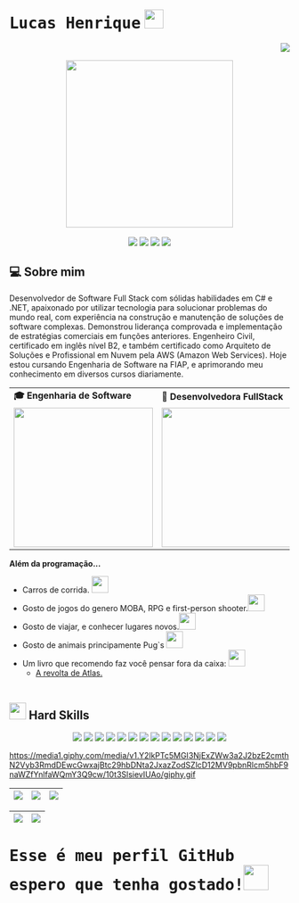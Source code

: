 # <samp>Lucas Henrique</samp> <img src="https://media.tenor.com/f5IqNksAcW0AAAAi/woof-running.gif" width="34px" height="34px">
<img align="right" src="https://komarev.com/ghpvc/?username=lucashcribeiro&color=800080"><br>
<div align="center">
  <a href="https://github.com/lucashcribeiro">
    <img align="center" src="https://media4.giphy.com/media/v1.Y2lkPTc5MGI3NjExNWc3OWxjMjVsYTF4azd1c2RyN2cyZ2t2MmVvYTJnZXQ2cmNvZXQ1ZiZlcD12MV9pbnRlcm5hbF9naWZfYnlfaWQmY3Q9Zw/du3J3cXyzhj75IOgvA/giphy.gif" width="300px" height="300px">
  </a>
</div>
<br>

<div align="center">
  <!-- Work Links -->
  <a href="https://github.com/lucashcribeiro" target="_blank"><img src="https://img.shields.io/badge/GitHub-100000?style=for-the-badge&logo=github&logoColor=white" target="_blank"></a>
<!--   <a href="https://hefesto.uea.edu.br/gitlab/username" target="_blank"><img src="https://img.shields.io/badge/GitLab-330F63?style=for-the-badge&logo=gitlab&logoColor=white" target="_blank"></a> -->
  <a href="https://www.linkedin.com/in/lucas-hc-ribeiro/" target="_blank"><img src="https://img.shields.io/badge/-LinkedIn-%230077B5?style=for-the-badge&logo=linkedin&logoColor=white" target="_blank"></a>
  <a href = "mailto:lucashcribeiro@gmail.com"><img src="https://img.shields.io/badge/Gmail-D14836?style=for-the-badge&logo=gmail&logoColor=white"></a>
  <!-- YT Links -->
<!--   <a href="https://www.twitch.tv/username" target="_blank"><img src="https://img.shields.io/badge/Twitch-6441a5?style=for-the-badge&logo=Twitch&logoColor=white" target="_blank"></a> -->
<!--   <a href="https://www.youtube.com/username" target="_blank"><img src="https://img.shields.io/badge/@AndreinaOliveira-FF0000?style=for-the-badge&logo=youtube&logoColor=white" target="_blank"></a> -->
<!--   <br><a href="https://www.youtube.com/username" target="_blank"><img src="https://img.shields.io/badge/@QAutodidata-FF0000?style=for-the-badge&logo=youtube&logoColor=white" target="_blank"></a> -->
  <!-- Social Links -->
  <a href="https://instagram.com/lucasindev" target="_blank"><img src="https://img.shields.io/badge/-Instagram-%23E4405F?style=for-the-badge&logo=instagram&logoColor=white" target="_blank"></a>
<!--   <a href="https://twitter.com/username" target="_blank"><img src="https://img.shields.io/badge/Twitter-1DA1F2?style=for-the-badge&logo=twitter&logoColor=white" target="_blank"></a> -->
  <!-- OTH Links -->
<!--   <a href="https://username.tumblr.com/" target="_blank"><img src="https://img.shields.io/badge/Tumblr-34526f?style=for-the-badge&logo=tumblr&logoColor=white"></a> -->
<!--   <a href="https://open.spotify.com/playlist/username" target="_blank"><img src="https://img.shields.io/badge/Spotify-1ED760?&style=for-the-badge&logo=spotify&logoColor=white"target="_blank"></a> -->
<!--   <a href="https://steamcommunity.com/id/username" target="_blank"><img src="https://img.shields.io/badge/Steam-000000?style=for-the-badge&logo=steam&logoColor=white" target="_blank"></a> -->
</div>

## 💻 Sobre mim

Desenvolvedor de Software Full Stack com sólidas habilidades em C# e .NET, apaixonado por utilizar tecnologia para solucionar problemas do mundo real, com experiência na construção e manutenção de soluções de software complexas. Demonstrou liderança comprovada e implementação de estratégias comerciais em funções anteriores. Engenheiro Civil, certificado em inglês nível B2, e também certificado como Arquiteto de Soluções e Profissional em Nuvem pela AWS (Amazon Web Services). Hoje estou cursando Engenharia de Software na FIAP, e aprimorando meu conhecimento em diversos cursos diariamente.

<div align="center">
  <table>
    <tr>
      <td><b>🎓 Engenharia de Software</b></td>
      <td><b>🧪 Desenvolvedora FullStack</b></td>
    </tr>
    <tr>
      <td><img src="https://media2.giphy.com/media/v1.Y2lkPTc5MGI3NjExNHk2ZDQzdXh2b3hmemZjYjJjYXFsZ25pcGY5eHgwOXdrYzhqeDZrYyZlcD12MV9pbnRlcm5hbF9naWZfYnlfaWQmY3Q9Zw/HscDLzkO8EOTmgkhQP/giphy.gif" width="250px" height="250px"></td>
      <td><img src="https://media2.giphy.com/media/v1.Y2lkPTc5MGI3NjExem05b3I5MDl5dGh6cmRuOTRlNGg4OWNzdHVrMXd1NW16cXhlYm9oNyZlcD12MV9pbnRlcm5hbF9naWZfYnlfaWQmY3Q9Zw/KEYMsj2LcXzfcTP5ii/giphy.gif" width="250px" height="250px"> </td>
    </tr>
  </table>
</div>

<b>Além da programação...</b>

- Carros de corrida. <img src="https://media4.giphy.com/media/v1.Y2lkPTc5MGI3NjExdHZ6bGV1eTJuemxxaWtnOXE1bjZmN2RzeTRhaGc5NnY3YzN3M3NqZCZlcD12MV9zdGlja2Vyc19zZWFyY2gmY3Q9cw/fUT1QCIHHcOrSwf5ki/giphy.webp" width="30px" height="30px">
- Gosto de jogos do genero MOBA, RPG e first-person shooter.<img src="https://media1.giphy.com/media/88jkdbcUl7bouVoGSI/giphy.webp?cid=ecf05e474xl6cwmop3sid8oya69snbkvytbadnbxa6h1pdda&ep=v1_stickers_search&rid=giphy.webp&ct=s" width="30px" height="30px">
- Gosto de viajar, e conhecer lugares novos.<img src="https://media4.giphy.com/media/62V5D5NkkRZq1q8Zyc/100.webp?cid=ecf05e47u41vi10u758eaeghwhuy9r6232nye3jeb0swa64y&ep=v1_stickers_search&rid=100.webp&ct=s" width="30px" height="30px">
- Gosto de animais principamente Pug`s <img src="https://media3.giphy.com/media/hxcggTNqEeOiZSRiz7/200.webp?cid=790b7611vx4zd54u7psqqm9osuy06e9gmwbt9tnusaai5ws4&ep=v1_stickers_search&rid=200.webp&ct=s" width="30px" height="30px">
- Um livro que recomendo faz você pensar fora da caixa: <img src="https://media1.giphy.com/media/EKXERaabbWBmt9VmDk/giphy.webp?cid=790b76115ah9zkqifpvw4jvvo2l3e7piwvppfdd3jhha1agu&ep=v1_stickers_search&rid=giphy.webp&ct=s" width="30px" height="30px">
  - <a href='https://www.psicanaliseclinica.com/a-revolta-de-atlas-resumo-do-livro-de-ayn-rand/'>A revolta de Atlas.</a>

<div align="center">
  <table>
    <tr>
<!--<td><img src="https://gif"width="300px" height="170px"></td>
      <td><img src="https://.gif"width="300px" height="170px"></td> -->
    </tr>
  </table>
</div>


## <img src="https://user-images.githubusercontent.com/74038190/212284087-bbe7e430-757e-4901-90bf-4cd2ce3e1852.gif" width="30px" height="30px"> Hard Skills
<!--  <img height="160em" src="https://github-readme-stats.vercel.app/api?username=username&show_icons=true&theme=synthwave&include_all_commits=true&count_private=true%22/"> --> 
<div align="center">
  <!-- Python --> <img src="https://img.shields.io/badge/Python-FFD43B?style=for-the-badge&logo=python&logoColor=blue">
  <!-- JavaScript --> <img src="https://img.shields.io/badge/JavaScript-323330?style=for-the-badge&logo=javascript&logoColor=F7DF1E">
  <!-- Kotlin --> <img src="https://img.shields.io/badge/Kotlin-0095D5?&style=for-the-badge&logo=kotlin&logoColor=white">
  <!-- Json --> <img src="https://img.shields.io/badge/json-5E5C5C?style=for-the-badge&logo=json&logoColor=white">
  <!-- Cypress --> <img src="https://img.shields.io/badge/Cypress-639a4f?style=for-the-badge&logo=Cypress&logoColor=white">
  <!-- Selenium --> <img src="https://img.shields.io/badge/Selenium-008000?style=for-the-badge&logo=Selenium&logoColor=white">
  <!-- Xray --> <img src="https://img.shields.io/badge/Xray%20Test-3abb4c?style=for-the-badge&logo=Jira&logoColor=white">
  <!-- Zephyr --> <img src="https://img.shields.io/badge/Zephyr%20Test-87cefa?style=for-the-badge&logo=Jira&logoColor=white">
  <!-- QAlity --> <img src="https://img.shields.io/badge/QAlity%20Test-0093d8?style=for-the-badge&logo=Jira&logoColor=white">
  <!-- Postman --> <img src="https://img.shields.io/badge/Postman-EF5B25?style=for-the-badge&logo=Postman&logoColor=white">
  <!-- SQL --> <img src="https://img.shields.io/badge/Microsoft%20SQL%20Server-CC2927?style=for-the-badge&logo=microsoft%20sql%20server&logoColor=white">
  <!-- AOSP --> <img src="https://img.shields.io/badge/AOSP-32de84?style=for-the-badge&logo=Android&logoColor=white">
  <!-- Arduino --> <img src="https://img.shields.io/badge/Arduino-00979C?style=for-the-badge&logo=Arduino&logoColor=white">
  <!-- Adobe XD --> <img src="https://img.shields.io/badge/Adobe%20XD-660066?style=for-the-badge&logo=AdobeXD&logoColor=white">
  <br>

</div>

https://media1.giphy.com/media/v1.Y2lkPTc5MGI3NjExZWw3a2J2bzE2cmthN2Vyb3RmdDEwcGwxajBtc29hbDNta2JxazZodSZlcD12MV9pbnRlcm5hbF9naWZfYnlfaWQmY3Q9cw/10t3SlsievIUAo/giphy.gif


<!-- 
theme=ocean_dark 
tokyonight: 35AFA3 Green | BF91F3 Purple | 1A1B27 Dark 
-->


| ![](http://github-profile-summary-cards.vercel.app/api/cards/stats?username=lucashcribeiro&theme=tokyonight) | ![](http://github-profile-summary-cards.vercel.app/api/cards/repos-per-language?username=lucashcribeiro&hide=Html&theme=tokyonight) | ![](http://github-profile-summary-cards.vercel.app/api/cards/most-commit-language?username=lucashcribeiro&theme=tokyonight) |
| :-: | :-: | :-: |

| ![](http://github-profile-summary-cards.vercel.app/api/cards/profile-details?username=lucashcribeiro&theme=tokyonight) | ![](https://github-readme-streak-stats.herokuapp.com/?user=lucashcribeirio&theme=tokyonight&hide_border=true&date_format=M%20j%5B%2C%20Y%5D&background=1A1B27&stroke=35AFA3&ring=BF91F3&fire=BF91F3&currStreakNum=BF91F3&sideNums=BF91F3&currStreakLabel=BF91F3&sideLabels=BF91F3&dates=35AFA3) |
| :-: | :-: |
# <samp>Esse é meu perfil GitHub espero que tenha gostado!</samp><img src="https://media.tenor.com/C2kFC1NM728AAAAi/puggy-pug.gif" width="45px" height="45px">
